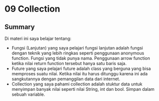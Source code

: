# 09 Collection
## Summary

Di materi ini saya belajar tentang:
- Fungsi (Lanjutan) yang saya pelajari fungsi lanjutan adalah fungsi dengan teknik yang lebih ringkas seperti penggunaan anonymous function. Fungsi yang tidak punya nama. Penggunaan arrow function ketika nilai return function tersebut hanya satu baris saja.
- Future yang saya pelajari future adalah class yang berguna yang bisa memproses suatu nilai. Ketika nilai itu harus ditunggu karena ini ada sangkutannya dengan pemanggilan data dari internet.
- Collection yang saya pahami collection adalah stuktur data untuk menyimpan banyak nilai seperti nilai String, int dan bool. Simpan dalam sebuah variable.